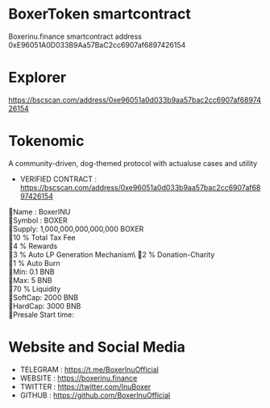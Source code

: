 # BoxerToken smartcontract
Boxerinu.finance smartcontract address 0xE96051A0D033B9Aa57BaC2cc6907af6897426154

# Explorer
https://bscscan.com/address/0xe96051a0d033b9aa57bac2cc6907af6897426154

# Tokenomic
A community-driven, dog-themed protocol with actualuse cases and utility

* VERIFIED CONTRACT : https://bscscan.com/address/0xe96051a0d033b9aa57bac2cc6907af6897426154

🐶Name : BoxerINU\
🐶Symbol : BOXER\
🐶Supply: 1,000,000,000,000,000 BOXER\
🐶10 % Total Tax Fee\
🐶4 % Rewards\
🐶3 % Auto LP Generation Mechanism\ 
🐶2 % Donation-Charity\
🐶1 % Auto Burn\
🐶Min: 0.1 BNB\
🐶Max: 5 BNB\
🐶70 % Liquidity\
🐶SoftCap: 2000 BNB\
🐶HardCap: 3000 BNB\
🐶Presale Start time:

# Website and Social Media
* TELEGRAM : https://t.me/BoxerInuOfficial
* WEBSITE : https://boxerinu.finance
* TWITTER :  https://twitter.com/InuBoxer
* GITHUB : https://github.com/BoxerInuOfficial
